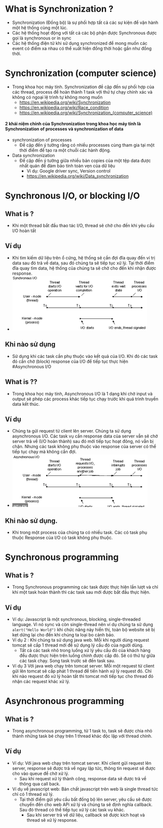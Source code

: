 # What is Synchronization  ?
- Synchronization   (Đồng bộ) là  sự phối hợp tất cả các sự kiện để vận hành một hệ thống cùng một lúc.
- Các hệ thống hoạt động với tất cả các bộ phận được Synchronous được gọi là synchronous or in sync
- Các hệ thống điện tử khi sử dụng synchronized  để mong muốn các event có điểm xa nhau có thể  xuất hiện đồng thời hoặc gần như đồng thời.

# Synchronization (computer science)
- Trong khoa học máy tính. Synchronization đề cập đến sự phối hợp của các thread, process  để hoàn thành 1 task với thứ tự chạy chính xác và không có ngoại lệ trình tự không mong  muốn
    - https://en.wikipedia.org/wiki/Synchronization
    - https://en.wikipedia.org/wiki/Race_condition
    - https://en.wikipedia.org/wiki/Synchronization_(computer_science)
    
#### 2 khái niệm chính của Synchronization trong khoa học máy tính là Synchronization of processes và synchronization of data
- synchronization of processes
    - Đề cập đến ý tưởng rằng có nhiều processes cùng tham gia tại một thời điểm để tạo ra một chuỗi các hành động.
- Data synchronization
    - Đề cập đến ý tưởng giữa nhiều bản copies của một tệp data được nhất quán để đảm bảo tính toàn vẹn của dữ liệu
        - Ví dụ: Google driver sync, Version control
        - https://en.wikipedia.org/wiki/Data_synchronization
    

# Synchronous I/O, or blocking I/O
## What is ?
- Khi một thread bắt đầu thao tác I/O, thread sẽ chờ cho đến khi yêu cầu I/O hoàn tất
## Ví dụ
- Khi tìm kiếm dữ liệu trên ổ cứng, hệ thống sẽ cần đợi đĩa quay đến ví trị data sau đó trả về data, sau đó chúng ta sẽ tiếp tục xử lý. Tại thời điểm đĩa quay tìm data, hệ thống của chúng ta sẽ chờ cho đến khi nhận được response.
- ![img.png](image/img.png)
## Khi nào sử dụng
- Sử dụng khi các task cần phụ thuộc vào kết quả của I/O. Khi đó các task đó cần chờ (block) response của I/O để tiếp tục thực hiện
#Asynchronous I/O
## What is ??
- Trong khoa học máy tính, Asynchronous I/O là 1 dạng khi chờ input và output sẽ phép các process khác tiếp tục chạy trước khi quá trình truyền data kết thúc.
## Ví dụ
- Chúng ta gửi request từ client lên server. Chúng ta sử dụng asynchronous  I/O. Các task vụ cần response data của server vẫn sẽ chờ server trả về (I/O hoàn thành) sau đó mới tiếp tục hoạt đông, nó vẫn bị chặn. Nhưng các task không phụ thuộc vào response của server có thể tiếp tục chạy mà không cần đợi.
- ![img.png](image/img2.png)
## Khi nào sử dụng.
- Khi trong một process của chúng ta có nhiều task. Các có task phụ thuộc Response của I/O có task không phụ thuộc.
# Synchronous programming
## What is ?
- Trong Synchronous programming các task được thực hiện lần lượt và chỉ khi một task hoàn thành thì các task sau mới được bắt đầu thực hiện.
## Ví dụ
- Ví dụ: Javascript là một synchronous, blocking, single-threaded language. Vì nó sync và còn single-thread nên ví dụ chúng ta sử dụng ```alert("Hello World")``` khi chức năng này hiển thị, toàn bộ website sẽ bị kẹt dừng lại cho đến khi chúng ta loại bo cảnh báo.
- Ví dụ 2 : Khi chúng ta sử dụng java web. Mỗi khi người dùng request tomcat sẽ cấp 1 thread mới để sử dụng lý cầu đó của người dùng.
    - Tất cả các task nhỏ trong luồng xử lý yêu cầu đó của khách hàng đểu được thực hiện trên luồng chính được cấp đó. Sẽ có thứ tự giữa các task chạy. Song task trước sẽ đến task sau.
- Ví dụ 3 Với java web chạy trên tomcat server. Mỗi một request từ client gửi lên tomcat sẽ cấp phát 1 thread để tiến hành xử lý request đó. Chỉ khi nào request đó xử lý hoàn tất thì tomcat mới tiếp tục cho thread đó nhận các request khác xử lý.
# Asynchronous programming
## What is ?
- Trong asynchronous programming, từ 1 task to, task sẽ được chia nhỏ thành những task bé chạy trên 1 thread khác độc lập với thread chính.
## Ví dụ
- Ví dụ: Với java web chạy trên tomcat server. Khi client gửi request lên server, response sẽ được trả về ngay lập tức, thông tin request sẽ được cho vào queue để chờ xử lý.
   - Sau khi request xử lý thành công, response data sẽ được trả về thông qua call back.
- Ví dụ về javascript web: Bản chất javascript trên web là single thread tức chỉ có 1 thread xử lý.
   - Tại thời điểm gửi yêu cầu bất đồng bộ lên server, yêu cầu sẽ được chuyển đến cho web APi xử lý và chúng ta sẽ định nghĩa callback. Sau đó thread có thể tiếp tục xử lý các task vụ khác.
       - Sau khi server trả về dữ liệu, callback sẽ được kích hoạt và thread sẽ xử lý response.
